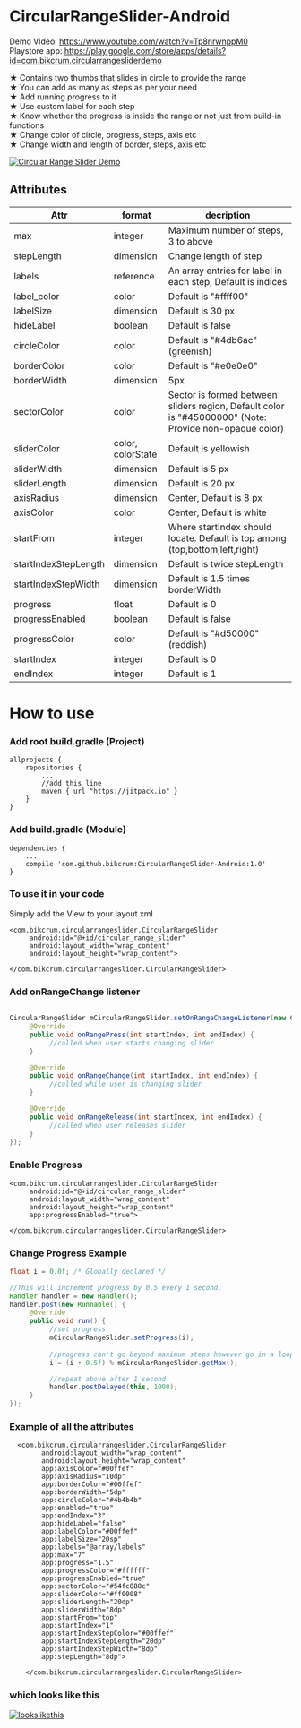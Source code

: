 # CircularRangeSlider-Android

Demo Video: https://www.youtube.com/watch?v=Tp8nrwnppM0 </br>
Playstore app: https://play.google.com/store/apps/details?id=com.bikcrum.circularrangesliderdemo </br>

★ Contains two thumbs that slides in circle to provide the range</br>
★ You can add as many as steps as per your need</br>
★ Add running progress to it</br>
★ Use custom label for each step</br>
★ Know whether the progress is inside the range or not just from build-in functions</br>
★ Change color of circle, progress, steps, axis etc</br>
★ Change width and length of border, steps, axis etc</br>

<a href="https://thumbs.gfycat.com/PoisedSlimyHyracotherium-size_restricted"><img src="https://thumbs.gfycat.com/PoisedSlimyHyracotherium-size_restricted.gif" title="Circular Range Slider Demo"/></a>

## Attributes

| Attr  | format | decription |
| ------------- | ------------- | ------------- |
| max  | integer  | Maximum number of steps, 3 to above |
| stepLength  | dimension  | Change length of step  |
| labels  | reference  | An array entries for label in each step, Default is indices  |
| label_color  | color  | Default is "#ffff00" |
| labelSize  | dimension  | Default is 30 px |
| hideLabel  | boolean  | Default is false |
| circleColor  | color  | Default is "#4db6ac" (greenish) |
| borderColor  | color  | Default is "#e0e0e0"  |
| borderWidth | dimension  | 5px  |
| sectorColor  | color  | Sector is formed between sliders region, Default color is "#45000000" (Note: Provide non-opaque color)  |
| sliderColor  | color, colorState  | Default is yellowish |
| sliderWidth  | dimension  | Default is 5 px  |
|  sliderLength | dimension  | Default is 20 px |
|  axisRadius | dimension  | Center, Default is 8 px  |
|  axisColor | color  | Center, Default is white |
| startFrom  | integer  | Where startIndex should locate. Default is top among (top,bottom,left,right)  |
| startIndexStepLength | dimension  | Default is twice stepLength  |
| startIndexStepWidth  | dimension  | Default is 1.5 times borderWidth  |
| progress | float  | Default is 0  |
| progressEnabled  | boolean  | Default is false |
| progressColor  | color  | Default is "#d50000" (reddish)  |
| startIndex | integer  | Default is 0 |
| endIndex  | integer  | Default is 1 |

# How to use

### Add root build.gradle (Project)
```
allprojects {
    repositories {
        ...
        //add this line
        maven { url "https://jitpack.io" }
    }
}
```

### Add build.gradle (Module)
```
dependencies {
    ...
    compile 'com.github.bikcrum:CircularRangeSlider-Android:1.0'
}
```

### To use it in your code
Simply add the View to your layout xml

```
<com.bikcrum.circularrangeslider.CircularRangeSlider
     android:id="@+id/circular_range_slider"
     android:layout_width="wrap_content"
     android:layout_height="wrap_content">
        
</com.bikcrum.circularrangeslider.CircularRangeSlider>
```

### Add onRangeChange listener
```java

CircularRangeSlider mCircularRangeSlider.setOnRangeChangeListener(new CircularRangeSlider.OnRangeChangeListener() {
     @Override 
     public void onRangePress(int startIndex, int endIndex) {
          //called when user starts changing slider
     }

     @Override
     public void onRangeChange(int startIndex, int endIndex) {
          //called while user is changing slider
     }

     @Override
     public void onRangeRelease(int startIndex, int endIndex) {
          //called when user releases slider
     }
});
```
### Enable Progress
```
<com.bikcrum.circularrangeslider.CircularRangeSlider
     android:id="@+id/circular_range_slider"
     android:layout_width="wrap_content"
     android:layout_height="wrap_content"
     app:progressEnabled="true">
        
</com.bikcrum.circularrangeslider.CircularRangeSlider>
```
### Change Progress Example
```java
float i = 0.0f; /* Globally declared */

//This will increment progress by 0.5 every 1 second.
Handler handler = new Handler();
handler.post(new Runnable() {
     @Override
     public void run() {
          //set progress
          mCircularRangeSlider.setProgress(i);
               
          //progress can't go beyond maximum steps however go in a loop
          i = (i + 0.5f) % mCircularRangeSlider.getMax();

          //repeat above after 1 second
          handler.postDelayed(this, 1000);
     }
});
```

### Example of all the attributes

```
  <com.bikcrum.circularrangeslider.CircularRangeSlider
        android:layout_width="wrap_content"
        android:layout_height="wrap_content"
        app:axisColor="#00ffef"
        app:axisRadius="10dp"
        app:borderColor="#00ffef"
        app:borderWidth="5dp"
        app:circleColor="#4b4b4b"
        app:enabled="true"
        app:endIndex="3"
        app:hideLabel="false"
        app:labelColor="#00ffef"
        app:labelSize="20sp"
        app:labels="@array/labels"
        app:max="7"
        app:progress="1.5"
        app:progressColor="#ffffff"
        app:progressEnabled="true"
        app:sectorColor="#54fc888c"
        app:sliderColor="#ff0008"
        app:sliderLength="20dp"
        app:sliderWidth="8dp"
        app:startFrom="top"
        app:startIndex="1"
        app:startIndexStepColor="#00ffef"
        app:startIndexStepLength="20dp"
        app:startIndexStepWidth="8dp"
        app:stepLength="8dp">

    </com.bikcrum.circularrangeslider.CircularRangeSlider>
```
### which looks like this 
<a href="https://imgbb.com/"><img src="https://image.ibb.co/iVMJ2m/lookslikethis.png" alt="lookslikethis" border="0"></a>
